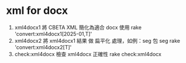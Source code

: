 # xml for docx

1. xml4docx1
   將 CBETA XML 簡化為適合 docx 使用
   rake 'convert:xml4docx1[2025-01,T]'
2. xml4docx2
   將 xml4docx1 結果 做 扁平化 處理，如例：seg 包 seg
   rake 'convert:xml4docx2[T]'
3. check:xml4docx
   檢查 xml4docx 正確性
   rake check:xml4docx
